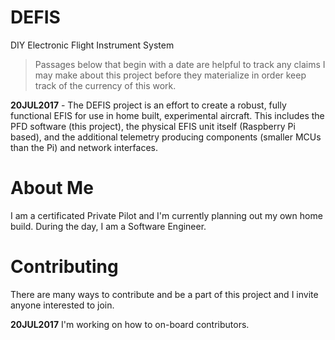 # DEFIS
DIY Electronic Flight Instrument System

> Passages below that begin with a date are helpful to track any claims I may make about this project before they materialize in order keep track of the currency of this work.

__20JUL2017__ - The DEFIS project is an effort to create a robust, fully functional EFIS for use in home built, experimental aircraft. This includes the PFD software (this project), the physical EFIS unit itself (Raspberry Pi based), and the additional telemetry producing components (smaller MCUs than the Pi) and network interfaces.

# About Me
I am a certificated Private Pilot and I'm currently planning out my own home build. During the day, I am a Software Engineer.

# Contributing
There are many ways to contribute and be a part of this project and I invite anyone interested to join.

__20JUL2017__ I'm working on how to on-board contributors.
